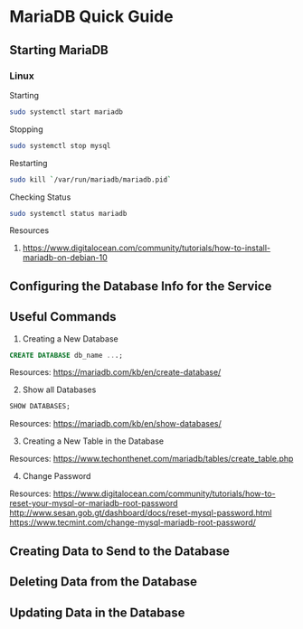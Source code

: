 # MariaDB Quick Guide

## Starting MariaDB

### Linux

Starting
```bash
sudo systemctl start mariadb
```

Stopping
```bash
sudo systemctl stop mysql
```

Restarting
```bash
sudo kill `/var/run/mariadb/mariadb.pid`
```

Checking Status
```bash
sudo systemctl status mariadb
```

Resources
1. https://www.digitalocean.com/community/tutorials/how-to-install-mariadb-on-debian-10

## Configuring the Database Info for the Service


## Useful Commands

1. Creating a New Database

```sql
CREATE DATABASE db_name ...;
```

Resources:
https://mariadb.com/kb/en/create-database/

2. Show all Databases

```sql
SHOW DATABASES;
```

Resources:
https://mariadb.com/kb/en/show-databases/


3. Creating a New Table in the Database

Resources:
https://www.techonthenet.com/mariadb/tables/create_table.php

4. Change Password

Resources:
https://www.digitalocean.com/community/tutorials/how-to-reset-your-mysql-or-mariadb-root-password
http://www.sesan.gob.gt/dashboard/docs/reset-mysql-password.html
https://www.tecmint.com/change-mysql-mariadb-root-password/


## Creating Data to Send to the Database


## Deleting Data from the Database


## Updating Data in the Database
